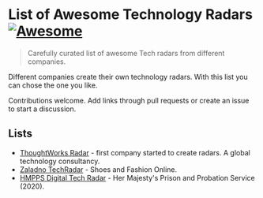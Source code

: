 # List of Awesome Technology Radars [![Awesome](https://awesome.re/badge.svg)](https://awesome.re)

> Carefully curated list of awesome Tech radars from different companies.

Different companies create their own technology radars. With this list you can chose the one you like.

Contributions welcome. Add links through pull requests or create an issue to start a discussion.

## Lists

- [ThoughtWorks Radar](https://www.thoughtworks.com/radar) - first company started to create radars. A global technology consultancy.
- [Zaladno TechRadar](https://opensource.zalando.com/tech-radar/) - Shoes and Fashion Online.
- [HMPPS Digital Tech Radar](https://ministryofjustice.github.io/hmpps-digital-tech-radar/docs/index.html) - Her Majesty's Prison and Probation Service (2020).
